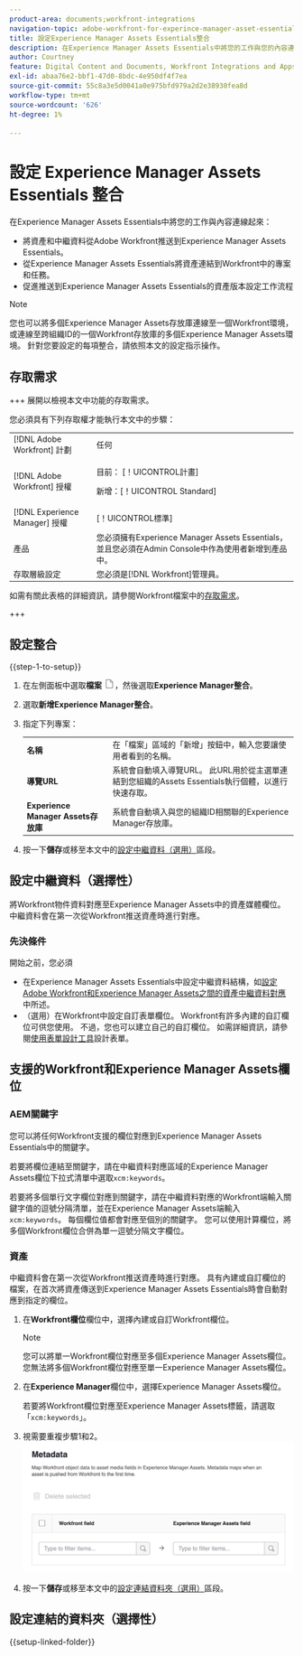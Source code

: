 ```yaml
---
product-area: documents;workfront-integrations
navigation-topic: adobe-workfront-for-experince-manager-asset-essentials
title: 設定Experience Manager Assets Essentials整合
description: 在Experience Manager Assets Essentials中將您的工作與您的內容連線起來。
author: Courtney
feature: Digital Content and Documents, Workfront Integrations and Apps
exl-id: abaa76e2-bbf1-47d0-8bdc-4e950df4f7ea
source-git-commit: 55c8a3e5d0041a0e975bfd979a2d2e38930fea8d
workflow-type: tm+mt
source-wordcount: '626'
ht-degree: 1%

---
```


# 設定 Experience Manager Assets Essentials 整合

在Experience Manager Assets Essentials&#x200B;中將您的工作與內容連線起來：

* 將資產和中繼資料從Adobe Workfront推送到Experience Manager Assets Essentials&#x200B;。
* 從Experience Manager Assets Essentials將資產連結到Workfront中的專案和任務&#x200B;。
* 促進推送到Experience Manager Assets Essentials的資產版本設定工作流程

>[!NOTE]
>
>您也可以將多個Experience Manager Assets存放庫連線至一個Workfront環境，或連線至跨組織ID的一個Workfront存放庫的多個Experience Manager Assets環境。 針對您要設定的每項整合，請依照本文的設定指示操作。

## 存取需求

+++ 展開以檢視本文中功能的存取需求。

您必須具有下列存取權才能執行本文中的步驟：

<table>
  <tr>
   <td>[!DNL Adobe Workfront] 計劃
   </td>
   <td>任何
   </td>
  </tr>
  <tr>
   <td>[!DNL Adobe Workfront] 授權
   </td>
   <td><p>目前： [！UICONTROL計畫]</p>
   <p>新增：[！UICONTROL Standard]</p></td>
  </tr>
  <tr>
   <td>[!DNL Experience Manager] 授權
   </td>
   <td>[！UICONTROL標準]
   </td>
  </tr>
  <tr>
   <td>產品
   </td>
   <td>您必須擁有Experience Manager Assets Essentials，並且您必須在Admin Console中作為使用者新增到產品中。
   </td>
  </tr>
  <tr>
   <td>存取層級設定
   </td>
   <td>您必須是[!DNL Workfront]管理員。
   </td>
  </tr>
</table>

如需有關此表格的詳細資訊，請參閱Workfront檔案中的[存取需求](/help/quicksilver/administration-and-setup/add-users/access-levels-and-object-permissions/access-level-requirements-in-documentation.md)。

+++

## 設定整合

{{step-1-to-setup}}

1. 在左側面板中選取&#x200B;**檔案** ![檔案圖示](assets/document-icon.png)，然後選取&#x200B;**Experience Manager整合**。
1. 選取&#x200B;**新增Experience Manager整合**。
1. 指定下列專案：

   <table>
   <tr>
      <td><strong>名稱</strong>
      </td>
      <td>在「檔案」區域的「新增」按鈕中，輸入您要讓使用者看到的名稱。
      </td>
   </tr>
   <tr>
      <td><strong>導覽URL</strong>
      </td>
      <td>系統會自動填入導覽URL。 此URL用於從主選單連結到您組織的Assets Essentials執行個體，以進行快速存取。
      </td>
   </tr>
   <tr>
      <td>
      <strong>Experience Manager Assets存放庫</strong>
      </td>
      <td>
      系統會自動填入與您的組織ID相關聯的Experience Manager存放庫。
      </td>
   </tr>
   </table>

1. 按一下&#x200B;**儲存**&#x200B;或移至本文中的[設定中繼資料（選用）](#set-up-metadata-optional)區段。


## 設定中繼資料（選擇性）

將Workfront物件資料對應至Experience Manager Assets中的資產媒體欄位。 中繼資料會在第一次從Workfront推送資產時進行對應。


### 先決條件

開始之前，您必須

* 在Experience Manager Assets Essentials中設定中繼資料結構，如[設定Adobe Workfront和Experience Manager Assets之間的資產中繼資料對應](https://experienceleague.adobe.com/docs/experience-manager-cloud-service/content/assets/integrations/configure-asset-metadata-mapping.html?lang=en)中所述。
* （選用）在Workfront中設定自訂表單欄位。 Workfront有許多內建的自訂欄位可供您使用。 不過，您也可以建立自己的自訂欄位。 如需詳細資訊，請參閱[使用表單設計工具](/help/quicksilver/administration-and-setup/customize-workfront/create-manage-custom-forms/form-designer/design-a-form/design-a-form.md)設計表單。

## 支援的Workfront和Experience Manager Assets欄位

### AEM關鍵字

您可以將任何Workfront支援的欄位對應到Experience Manager Assets Essentials中的關鍵字。

若要將欄位連結至關鍵字，請在中繼資料對應區域的Experience Manager Assets欄位下拉式清單中選取`xcm:keywords`。

若要將多個單行文字欄位對應到關鍵字，請在中繼資料對應的Workfront端輸入關鍵字值的逗號分隔清單，並在Experience Manager Assets端輸入`xcm:keywords`。 每個欄位值都會對應至個別的關鍵字。 您可以使用計算欄位，將多個Workfront欄位合併為單一逗號分隔文字欄位。

<!--
Look for essentials article
For more information on keywords in Experience Manager Assets, including how to create and manage keywords, see [Administering Tags]( https://experienceleague.adobe.com/docs/experience-manager-64/administering/contentmanagement/tags.html?lang=en).
-->


### 資產

中繼資料會在第一次從Workfront推送資產時進行對應。 具有內建或自訂欄位的檔案，在首次將資產傳送到Experience Manager Assets Essentials時會自動對應到指定的欄位。

1. 在&#x200B;**Workfront欄位**&#x200B;欄位中，選擇內建或自訂Workfront欄位。

   >[!NOTE]
   >
   >您可以將單一Workfront欄位對應至多個Experience Manager Assets欄位。 您無法將多個Workfront欄位對應至單一Experience Manager Assets欄位。

1. 在&#x200B;**Experience Manager**&#x200B;欄位中，選擇Experience Manager Assets欄位。

   若要將Workfront欄位對應至Experience Manager Assets標籤，請選取「`xcm:keywords`」。

1. 視需要重複步驟1和2。
   ![啟用中繼資料](assets/metadata-assets-essentials.png)
1. 按一下&#x200B;**儲存**&#x200B;或移至本文中的[設定連結資料夾（選用）](#set-up-linked-folders-optional)區段。


## 設定連結的資料夾（選擇性）

{{setup-linked-folder}}
